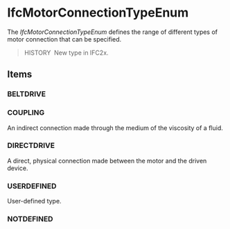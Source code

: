 # IfcMotorConnectionTypeEnum

The _IfcMotorConnectionTypeEnum_ defines the range of different types of motor connection that can be specified.

> HISTORY&nbsp; New type in IFC2x.

## Items

### BELTDRIVE


### COUPLING
An indirect connection made through the medium of the viscosity of a fluid.

### DIRECTDRIVE
A direct, physical connection made between the motor and the driven device.

### USERDEFINED
User-defined type.

### NOTDEFINED

